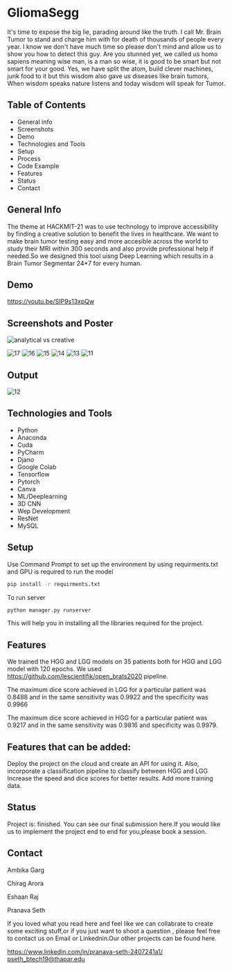 
# GliomaSegg

It's time to expose the big lie, parading around like the truth. I call Mr. Brain Tumor to stand and charge him with for death of thousands of people every year. I know we don't have much time so please don't mind and allow us to show you how to detect this guy. Are you stunned yet, we called us homo sapiens meaning wise man, is a man so wise, it is good to be smart but not smart for your good. Yes, we have split the atom, build clever machines, junk food to it but this wisdom also gave us diseases like brain tumors, When wisdom speaks nature listens and today wisdom will speak for Tumor.

## Table of Contents
* General info 
* Screenshots
* Demo
* Technologies and Tools 
* Setup
* Process
* Code Example 
* Features
* Status
* Contact 

## General Info

The theme at HACKMIT-21 was to use technology to improve accessibility by finding a creative solution to benefit the lives in healthcare. We want to make brain tumor testing easy and more accesible across the world to study their MRI within 300 seconds and also provide professional help if needed.So we designed this tool uisng Deep Learning which results in a Brain Tumor Segmentar 24*7 for every human.

## Demo

https://youtu.be/SIP9s13xpQw

## Screenshots and Poster
![analytical vs  creative](https://user-images.githubusercontent.com/60806141/133929296-a0f5adfc-bd7b-4885-ac32-7de18a8db069.png)


![17](https://user-images.githubusercontent.com/60806141/133929411-820b3fb1-fe5f-4eb3-93cd-141ab5b086ad.jpeg)
![16](https://user-images.githubusercontent.com/60806141/133929429-7833d9bd-5055-479b-adb0-c86166a17c94.jpeg)
![15](https://user-images.githubusercontent.com/60806141/133929444-890bb674-1768-4af0-b338-d5eba5de9d5e.jpeg)
![14](https://user-images.githubusercontent.com/60806141/133929458-840ed1dd-de23-43e0-b7b3-cb716f6aab5a.jpeg)
![13](https://user-images.githubusercontent.com/60806141/133929460-b688199e-14ec-429d-a9d9-1d0fa115a538.jpeg)
![11](https://user-images.githubusercontent.com/60806141/133929477-dec42767-f62e-4cfd-a13f-c2ce02789f32.jpeg)

## Output
![12](https://user-images.githubusercontent.com/60806141/133929578-bb2539fc-c4b9-45e4-bdee-263f2e8a2c41.jpeg)


## Technologies and Tools 

* Python
* Anaconda
* Cuda
* PyCharm
* Djano
* Google Colab
* Tensorflow
* Pytorch
* Canva
* ML/Deeplearning
* 3D CNN
* Wep Development 
* ResNet
* MySQL

## Setup

Use Command Prompt to set up the environment by using requirments.txt and GPU is required to run the model

```bash
pip install -r requirments.txt
```

To run server 

```bash
python manager.py runserver
```

This will help you in installing all the libraries required for the project.

## Features
We trained the HGG and LGG models on 35 patients both for HGG and LGG model with 120 epochs. We used https://github.com/lescientifik/open_brats2020 pipeline.

The maximum dice score achieved in LGG for a particular patient was 0.8488 and in the same sensitivity was 0.9922 and the specificity was 0.9966

The maximum dice score achieved in HGG for a particular patient was 0.9217 and in the same sensitivity was 0.9816 and specificity was 0.9979. 

## Features that can be added:

Deploy the project on the cloud and create an API for using it.
Also, incorporate a classification pipeline to classify between HGG and LGG
Increase the speed and dice scores for better results.
Add more training data.

## Status

Project is: finished. You can see our final submission here.If you would like us to implement the project end to end for you,please book a session.

## Contact

Ambika Garg

Chirag Arora

Eshaan Raj

Pranava Seth

If you loved what you read here and feel like we can collabrate to create some exciting stuff,or if you just want to shoot a question , please feel free to contact us on Email or Linkednin.Our other projects can be found here.

https://www.linkedin.com/in/pranava-seth-2407241a1/
pseth_btech19@thapar.edu



